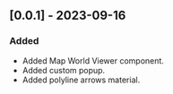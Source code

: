 ## [0.0.1] - 2023-09-16

### Added
- Added Map World Viewer component.
- Added custom popup.
- Added polyline arrows material.
